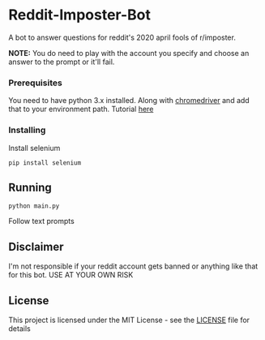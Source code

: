 # Reddit-Imposter-Bot

A bot to answer questions for reddit's 2020 april fools of r/imposter. 

**NOTE:** You do need to play with the account you specify and choose an answer to the prompt or it'll fail.


### Prerequisites

You need to have python 3.x installed. Along with [chromedriver](https://sites.google.com/a/chromium.org/chromedriver/downloads) and add that to your environment path. Tutorial [here](https://helpdeskgeek.com/windows-10/add-windows-path-environment-variable/)

### Installing

Install selenium
```
pip install selenium
```
## Running

```
python main.py
```

Follow text prompts


## Disclaimer

I'm not responsible if your reddit account gets banned or anything like that for this bot. USE AT YOUR OWN RISK

## License

This project is licensed under the MIT License - see the [LICENSE](LICENSE) file for details